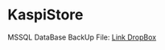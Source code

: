 # KaspiStore
MSSQL DataBase BackUp File: <a href="https://www.dropbox.com/s/s2h3qcq7ooqqase/KaspiAdventureWorks2019.rar?dl=0" target="_blank">Link DropBox</a>
